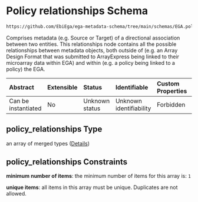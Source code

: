 # Policy relationships Schema

```txt
https://github.com/EbiEga/ega-metadata-schema/tree/main/schemas/EGA.policy.json#/properties/policy_relationships
```

Comprises metadata (e.g. Source or Target) of a directional association between two entities. This relationships node contains all the possible relationships between metadata objects, both outside of (e.g. an Array Design Format that was submitted to ArrayExpress being linked to their microarray data within EGA) and within (e.g. a policy being linked to a policy) the EGA.

| Abstract            | Extensible | Status         | Identifiable            | Custom Properties | Additional Properties | Access Restrictions | Defined In                                                                   |
| :------------------ | :--------- | :------------- | :---------------------- | :---------------- | :-------------------- | :------------------ | :--------------------------------------------------------------------------- |
| Can be instantiated | No         | Unknown status | Unknown identifiability | Forbidden         | Forbidden             | none                | [EGA.policy.json\*](../../../schemas/EGA.policy.json "open original schema") |

## policy\_relationships Type

an array of merged types ([Details](ega-16-properties-policy-relationships-items.md))

## policy\_relationships Constraints

**minimum number of items**: the minimum number of items for this array is: `1`

**unique items**: all items in this array must be unique. Duplicates are not allowed.

